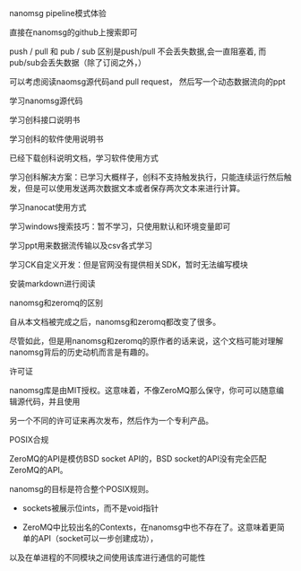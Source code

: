 
nanomsg pipeline模式体验

直接在nanomsg的github上搜索即可

push / pull 和 pub / sub 区别是push/pull 不会丢失数据,会一直阻塞着, 而pub/sub会丢失数据（除了订阅之外，）

可以考虑阅读naomsg源代码and pull request， 然后写一个动态数据流向的ppt

学习nanomsg源代码

学习创科接口说明书

学习创科的软件使用说明书

已经下载创科说明文档，学习软件使用方式

学习创科解决方案：已学习大概样子，创科不支持触发执行，只能连续运行然后触发，但是可以使用发送两次数据文本或者保存两次文本来进行计算。

学习nanocat使用方式

学习windows搜索技巧：暂不学习，只使用默认和环境变量即可

学习ppt用来数据流传输以及csv各式学习

学习CK自定义开发：但是官网没有提供相关SDK，暂时无法编写模块

安装markdown进行阅读

nanomsg和zeromq的区别

自从本文档被完成之后，nanomsg和zeromq都改变了很多。

尽管如此，但是用nanomsg和zeromq的原作者的话来说，这个文档可能对理解nanomsg背后的历史动机而言是有趣的。

许可证

nanomsg库是由MIT授权。这意味着，不像ZeroMQ那么保守，你可可以随意编辑源代码，并且使用

另一个不同的许可证来再次发布，然后作为一个专利产品。

POSIX合规

ZeroMQ的API是模仿BSD socket API的，BSD socket的API没有完全匹配ZeroMQ的API。

nanomsg的目标是符合整个POSIX规则。

- sockets被展示位ints，而不是void指针

- ZeroMQ中比较出名的Contexts，在nanomsg中也不存在了。这意味着更简单的API（socket可以一步创建成功），

以及在单进程的不同模块之间使用该库进行通信的可能性












